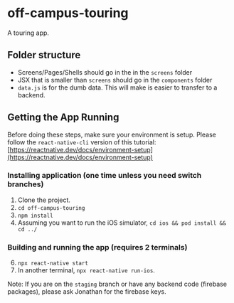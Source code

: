 # off-campus-touring
A touring app.

## Folder structure
 - Screens/Pages/Shells should go in the in the `screens` folder
 - JSX that is smaller than `screens` should go in the `components` folder
 - `data.js` is for the dumb data. This will make is easier to transfer to a backend.


## Getting the App Running
Before doing these steps, make sure your environment is setup. Please follow the `react-native-cli` version of this tutorial: [https://reactnative.dev/docs/environment-setup](https://reactnative.dev/docs/environment-setup)

### Installing application (one time unless you need switch branches)
 1. Clone the project.
 2. `cd off-campus-touring`
 3. `npm install`
 4. Assuming you want to run the iOS simulator, `cd ios && pod install && cd ../`
### Building and running the app (requires 2 terminals)
 6. `npx react-native start`
 7. In another terminal, `npx react-native run-ios`. 

Note: If you are on the `staging` branch or have any backend code (firebase packages), please ask Jonathan for the firebase keys.

